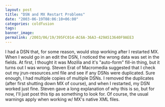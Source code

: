 ```yaml
---
layout: post
title: "DSN and MX Restart Problems"
date: "2003-06-19T08:06:10+06:00"
categories: coldfusion 
tags: 
banner_image: 
permalink: /2003/06/19/395FC014-AC6A-36A3-429A513640F9AEE3
---
```


I had a DSN that, for some reason, would stop working after I restarted MX. When I would go in an edit the DSN, I noticed the wrong data was set in the fields. At first, I thought it was Mozilla and it's "auto-form" fill-in thing, but it turns out I was wrong. Steven Erat of Macromedia suggested that I check out my jrun-resources.xml file and see if any DSNs were duplicated. Sure enough, I had multiple copies of multiple DSNs. I removed the duplicates (after first shutting down MX of course), and when I restarted, my DSN worked just fine. Steven gave a long explanation of why this is so, but for now, I'll just post this tip as something to look for. Of course, the usual warnings apply when working w/ MX's native XML files.